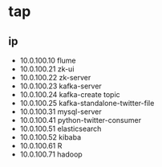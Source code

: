 # tap
## ip
* 10.0.100.10 flume
* 10.0.100.21 zk-ui
* 10.0.100.22 zk-server
* 10.0.100.23 kafka-server
* 10.0.100.24 kafka-create topic
* 10.0.100.25 kafka-standalone-twitter-file
* 10.0.100.31 mysql-server
* 10.0.100.41 python-twitter-consumer
* 10.0.100.51 elasticsearch
* 10.0.100.52 kibaba
* 10.0.100.61 R 
* 10.0.100.71 hadoop